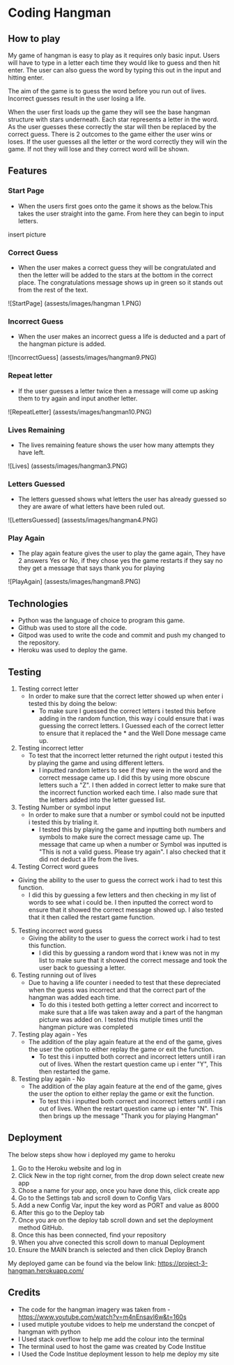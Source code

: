# Coding Hangman
## How to play
My game of hangman is easy to play as it requires only basic input. Users will have to type in a letter each time they would like to guess and then hit enter. The user can also guess the word by typing this out in the input and hitting enter. 

The aim of the game is to guess the word before you run out of lives. Incorrect guesses result in the user losing a life. 

When the user first loads up the game they will see the base hangman structure with stars underneath. Each star represents a letter in the word. As the user guesses these correctly the star will then be replaced by the correct guess. There is 2 outcomes to the game either the user wins or loses. If the user guesses all the letter or the word correctly they will win the game. If not they will lose and they correct word will be shown. 

## Features
### Start Page 
* When the users first goes onto the game it shows as the below.This takes the user straight into the game. From here they can begin to input letters.

insert picture
### Correct Guess 
* When the user makes a correct guess they will be congratulated and then the letter will be added to the stars at the bottom in the correct place. The congratulations message shows up in green so it stands out from the rest of the text. 

![StartPage] (assests/images/hangman 1.PNG)

### Incorrect Guess 
*  When the user makes an incorrect guess a life is deducted and a part of the hangman picture is added. 

![IncorrectGuess] (assests/images/hangman9.PNG)

### Repeat letter 
* If the user guesses a letter twice then a message will come up asking them to try again and input another letter. 

![RepeatLetter] (assests/images/hangman10.PNG)

### Lives Remaining
* The lives remaining feature shows the user how many attempts they have left. 

![Lives] (assests/images/hangman3.PNG)

### Letters Guessed 
* The letters guessed shows what letters the user has already guessed so they are aware of what letters have been ruled out. 

![LettersGuessed] (assests/images/hangman4.PNG)

### Play Again 
* The play again feature gives the user to play the game again, They have 2 answers Yes or No, if they chose yes the game restarts if they say no they get a message that says thank you for playing 

![PlayAgain] (assests/images/hangman8.PNG) 

## Technologies
* Python was the language of choice to program this game. 
* Github was used to store all the code.
* Gitpod was used to write the code and commit and push my changed to the repository. 
* Heroku was used to deploy the game.

## Testing 
1. Testing correct letter 
   * In order to make sure that the correct letter showed up when enter i tested this by doing the below: 
      * To make sure I guessed the correct letters i tested this before adding in the random function, this way i could ensure that i was guessing the correct letters. I Guessed each of the correct letter to ensure that it replaced the * and the Well Done message came up.
2. Testing incorrect letter 
   * To test that the incorrect letter returned the right output i tested this by playing the game and using different letters. 
     * I inputted random letters to see if they were in the word and the correct message came up. I did this by using more obscure letters such a "Z". I then added in correct letter to make sure that the incorrect function worked each time. I also made sure that the letters added into the letter guessed list.
3. Testing Number or symbol input 
   * In order to make sure that a number or symbol could not be inputted i tested this by trialing it. 
      * I tested this by playing the game and inputting both numbers and symbols to make sure the correct message came up. The message that came up when a number or Symbol was inputted is "This is not a valid guess. Please try again". I also checked that it did not deduct a life from the lives.
4. Testing Correct word guees 
  *  Giving the ability to the user to guess the correct work i had to test this function. 
     * I did this by guessing a few letters and then checking in my list of words to see what i could be. I then inputted the correct word to ensure that it showed the correct message showed up. I also tested that it then called the restart game function. 
5. Testing incorrect word guess
   * Giving the ability to the user to guess the correct work i had to test this function. 
      *  I did this by guessing a random word that i knew was not in my list to make sure that it showed the correct message and took the user back to guessing a letter. 
6. Testing running out of lives
   * Due to having a life counter i needed to test that these depreciated when the guess was incorrect and that the correct part of the hangman was added each time. 
      * To do this i tested both getting a letter correct and incorrect to make sure that a life was taken away and a part of the hangman picture was added on. I tested this mutiple times until the hangman picture was completed 
7. Testing play again - Yes
   * The addition of the play again feature at the end of the game, gives the user the option to either replay the game or exit the function. 
     * To test this i inputted both correct and incorrect letters untill i ran out of lives. When the restart question came up i enter "Y", This then restarted the game.
8. Testing play again - No 
   * The addition of the play again feature at the end of the game, gives the user the option to either replay the game or exit the function. 
     * To test this i inputted both correct and incorrect letters untill i ran out of lives. When the restart question came up i enter "N". This then brings up the message "Thank you for playing Hangman"

## Deployment 
The below steps show how i deployed my game to heroku
1. Go to the Heroku website and log in
2. Click New in the top right corner, from the drop down select create new app
3. Chose a name for your app, once you have done this, click create app
4. Go to the Settings tab and scroll down to Config Vars
5. Add a new Config Var, input the key word as PORT and value as 8000
6. After this go to the Deploy tab
7. Once you are on the deploy tab scroll down and set the deployment method GitHub. 
8. Once this has been connected, find your repository
9. When you ahve conected this scroll down to manual Deployment 
10. Ensure the MAIN branch is selected and then click Deploy Branch

My deployed game can be found via the below link:
https://project-3-hangman.herokuapp.com/ 

## Credits
* The code for the hangman imagery was taken from - https://www.youtube.com/watch?v=m4nEnsavl6w&t=160s
* I used mutiple youtube vidoes to help me understand the concpet of hangman with python 
* I Used stack overflow to help me add the colour into the terminal 
* The terminal used to host the game was created by Code Institue 
* I Used the Code Institue deployment lesson to help me deploy my site
